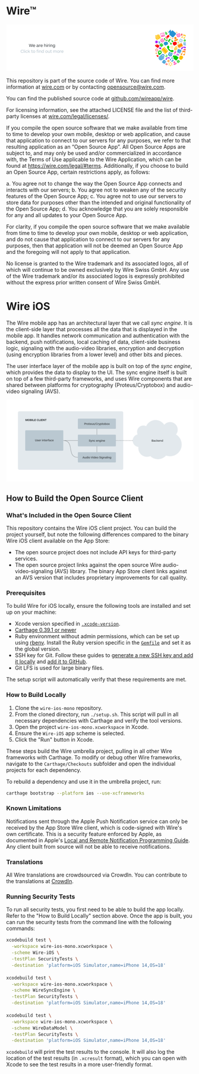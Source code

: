 # Wire™

[![Wire logo](https://github.com/wireapp/wire/blob/master/assets/header-small.png?raw=true)](https://wire.com/jobs/)

This repository is part of the source code of Wire. You can find more information at [wire.com](https://wire.com) or by contacting opensource@wire.com.

You can find the published source code at [github.com/wireapp/wire](https://github.com/wireapp/wire).

For licensing information, see the attached LICENSE file and the list of third-party licenses at [wire.com/legal/licenses/](https://wire.com/legal/licenses/).

If you compile the open source software that we make available from time to time to develop your own mobile, desktop or web application, and cause that application to connect to our servers for any purposes, we refer to that resulting application as an “Open Source App”.  All Open Source Apps are subject to, and may only be used and/or commercialized in accordance with, the Terms of Use applicable to the Wire Application, which can be found at https://wire.com/legal/#terms.  Additionally, if you choose to build an Open Source App, certain restrictions apply, as follows:

a. You agree not to change the way the Open Source App connects and interacts with our servers; b. You agree not to weaken any of the security features of the Open Source App; c. You agree not to use our servers to store data for purposes other than the intended and original functionality of the Open Source App; d. You acknowledge that you are solely responsible for any and all updates to your Open Source App.

For clarity, if you compile the open source software that we make available from time to time to develop your own mobile, desktop or web application, and do not cause that application to connect to our servers for any purposes, then that application will not be deemed an Open Source App and the foregoing will not apply to that application.

No license is granted to the Wire trademark and its associated logos, all of which will continue to be owned exclusively by Wire Swiss GmbH. Any use of the Wire trademark and/or its associated logos is expressly prohibited without the express prior written consent of Wire Swiss GmbH.


# Wire iOS

The Wire mobile app has an architectural layer that we call *sync engine*. It is the client-side layer that processes all the data that is displayed in the mobile app. It handles network communication and authentication with the backend, push notifications, local caching of data, client-side business logic, signaling with the audio-video libraries, encryption and decryption (using encryption libraries from a lower level) and other bits and pieces.

The user interface layer of the mobile app is built on top of the *sync engine*, which provides the data to display to the UI.
The sync engine itself is built on top of a few third-party frameworks, and uses Wire components that are shared between platforms for cryptography (Proteus/Cryptobox) and audio-video signaling (AVS).

![Mobile app architecture](https://github.com/wireapp/wire/blob/master/assets/mobile-architecture.png?raw=true)


## How to Build the Open Source Client

### What's Included in the Open Source Client

This repository contains the Wire iOS client project. You can build the project yourself, but note the following differences compared to the binary Wire iOS client available on the App Store:
- The open source project does not include API keys for third-party services.
- The open source project links against the open source Wire audio-video-signaling (AVS) library. The binary App Store client links against an AVS version that includes proprietary improvements for call quality.

### Prerequisites

To build Wire for iOS locally, ensure the following tools are installed and set up on your machine:

- Xcode version specified in [`.xcode-version`](.xcode-version).
- [Carthage 0.39.1 or newer](https://github.com/Carthage/Carthage)
- Ruby environment without admin permissions, which can be set up using [rbenv](https://github.com/rbenv/rbenv). Install the Ruby version specific in the [`Gemfile`](Gemfile) and set it as the global version.
- SSH key for Git. Follow these guides to [generate a new SSH key and add it locally](https://docs.github.com/en/authentication/connecting-to-github-with-ssh/generating-a-new-ssh-key-and-adding-it-to-the-ssh-agent) and [add it to GitHub](https://docs.github.com/en/authentication/connecting-to-github-with-ssh/adding-a-new-ssh-key-to-your-github-account).
- Git LFS is used for large binary files.

The setup script will automatically verify that these requirements are met.

### How to Build Locally

1. Clone the `wire-ios-mono` repository.
2. From the cloned directory, run `./setup.sh`. This script will pull in all necessary dependencies with Carthage and verify the tool versions.
3. Open the project `wire-ios-mono.xcworkspace` in Xcode.
4. Ensure the `Wire-iOS` app scheme is selected.
5. Click the "Run" button in Xcode.

These steps build the Wire umbrella project, pulling in all other Wire frameworks with Carthage. To modify or debug other Wire frameworks, navigate to the `Carthage/Checkouts` subfolder and open the individual projects for each dependency.

To rebuild a dependency and use it in the umbrella project, run:

```sh
carthage bootstrap --platform ios --use-xcframeworks
```

### Known Limitations

Notifications sent through the Apple Push Notification service can only be received by the App Store Wire client, which is code-signed with Wire's own certificate. This is a security feature enforced by Apple, as documented in Apple's [Local and Remote Notification Programming Guide](https://developer.apple.com/library/content/documentation/NetworkingInternet/Conceptual/RemoteNotificationsPG/). Any client built from source will not be able to receive notifications.

### Translations

All Wire translations are crowdsourced via CrowdIn. You can contribute to the translations at [CrowdIn](https://crowdin.com/projects/wire).

### Running Security Tests

To run all security tests, you first need to be able to build the app locally. Refer to the "How to Build Locally" section above. Once the app is built, you can run the security tests from the command line with the following commands:

```sh
xcodebuild test \
  -workspace wire-ios-mono.xcworkspace \
  -scheme Wire-iOS \
  -testPlan SecurityTests \
  -destination 'platform=iOS Simulator,name=iPhone 14,OS=18'

xcodebuild test \
  -workspace wire-ios-mono.xcworkspace \
  -scheme WireSyncEngine \
  -testPlan SecurityTests \
  -destination 'platform=iOS Simulator,name=iPhone 14,OS=18'

xcodebuild test \
  -workspace wire-ios-mono.xcworkspace \
  -scheme WireDataModel \
  -testPlan SecurityTests \
  -destination 'platform=iOS Simulator,name=iPhone 14,OS=18'
```

`xcodebuild` will print the test results to the console. It will also log the location of the test results (in `.xcresult` format), which you can open with Xcode to see the test results in a more user-friendly format.
